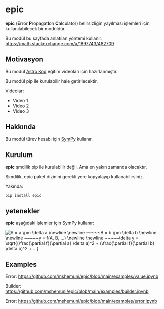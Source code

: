 # epic
**epic** (**E**rror **P**ropagat**I**on **C**alculator) belirsizliğin yayılması işlemleri için kullanılabilecek bir modüldür.

Bu modül bu sayfada anlatılan yöntemi kullanır: https://math.stackexchange.com/a/1897743/482709

## Motivasyon
Bu modül [Astro Kod](https://www.youtube.com/channel/UC0A7Cv8ZTPw4hnukLbMcU6g) eğitim videoları için hazırlanmıştır. 

Bu modül pip ile kurulabilir hale getirilecektir.

Videolar:
- Video 1
- Video 2
- Video 3

## Hakkında
Bu modül türev hesabı için [SymPy](https://www.sympy.org/en/index.html) kullanır.

## Kurulum
**epic** şmdilik pip ile kurulabilir değil. Ama en yakın zamanda olacaktır.

Şimdilik, epic paket dizinini gerekli yere kopyalayıp kullanabilirsiniz.

Yakında:

`pip install epic`

## yetenekler
**epic** aşağıdaki işlemler için SymPy kullanır:

<img src="https://latex.codecogs.com/png.latex?\inline&space;\dpi{150}&space;A&space;=&space;a&space;\pm&space;\delta&space;a&space;\newline&space;\newline&space;~~~~~B&space;=&space;b&space;\pm&space;\delta&space;b&space;\newline&space;\newline&space;~~~~~y&space;=&space;f(A,&space;B,&space;...)&space;\newline&space;\newline&space;~~~~~\delta&space;y&space;=&space;\sqrt{(\frac{\partial&space;f}{\partial&space;a}&space;\delta&space;a)^2&space;&plus;&space;(\frac{\partial&space;f}{\partial&space;b}&space;\delta&space;b)^2&space;&plus;&space;...}" title="A = a \pm \delta a \newline \newline ~~~~~B = b \pm \delta b \newline \newline ~~~~~y = f(A, B, ...) \newline \newline ~~~~~\delta y = \sqrt{(\frac{\partial f}{\partial a} \delta a)^2 + (\frac{\partial f}{\partial b} \delta b)^2 + ...}" />

## Examples
Error: https://github.com/mshemuni/epic/blob/main/examples/value.ipynb

Builder: https://github.com/mshemuni/epic/blob/main/examples/builder.ipynb

Error: https://github.com/mshemuni/epic/blob/main/examples/error.ipynb
